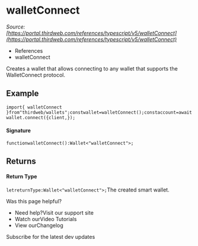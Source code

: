 # walletConnect

*Source: [https://portal.thirdweb.com/references/typescript/v5/walletConnect](https://portal.thirdweb.com/references/typescript/v5/walletConnect)*

* References
* walletConnect

Creates a wallet that allows connecting to any wallet that supports the WalletConnect protocol.

## Example

`import{ walletConnect }from"thirdweb/wallets";constwallet=walletConnect();constaccount=awaitwallet.connect({client,});`
#### Signature

`functionwalletConnect():Wallet<"walletConnect">;`
## Returns

#### Return Type

`letreturnType:Wallet<"walletConnect">;`The created smart wallet.

Was this page helpful?

* Need help?Visit our support site
* Watch ourVideo Tutorials
* View ourChangelog

Subscribe for the latest dev updates

